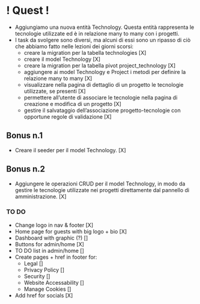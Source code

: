 # ! Quest ! #

- Aggiungiamo una nuova entità Technology. Questa entità rappresenta le tecnologie utilizzate ed è in relazione many to many con i progetti.
- I task da svolgere sono diversi, ma alcuni di essi sono un ripasso di ciò che abbiamo fatto nelle lezioni dei giorni scorsi:
    - creare la migration per la tabella technologies [X]
    - creare il model Technology [X]
    - creare la migration per la tabella pivot project_technology [X]
    - aggiungere ai model Technology e Project i metodi per definire la relazione many to many [X]
    - visualizzare nella pagina di dettaglio di un progetto le tecnologie utilizzate, se presenti [X]
    - permettere all’utente di associare le tecnologie nella pagina di creazione e modifica di un progetto [X]
    - gestire il salvataggio dell’associazione progetto-tecnologie con opportune regole di validazione [X]

## Bonus n.1 ##

- Creare il seeder per il model Technology. [X]

## Bonus n.2 ##

- Aggiungere le operazioni CRUD per il model Technology, in modo da gestire le tecnologie utilizzate nei progetti direttamente dal pannello di amministrazione. [X]

### TO DO ###

- Change logo in nav & footer [X]
- Home page for guests with big logo + bio [X]
- Dashboard with graphic (?) []
- Buttons for admin/home [X]
- TO DO list in admin/home []
- Create pages + href in footer for:
    - Legal []
    - Privacy Policy []
    - Security []
    - Website Accessability []
    - Manage Cookies []
- Add href for socials [X]